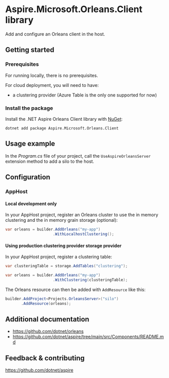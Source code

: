 # Aspire.Microsoft.Orleans.Client library

Add and configure an Orleans client in the host.

## Getting started

### Prerequisites

For running locally, there is no prerequisites.

For cloud deployment, you will need to have:
- a clustering provider (Azure Table is the only one supported for now)

### Install the package

Install the .NET Aspire Orleans Client library with [NuGet](https://www.nuget.org):

```dotnetcli
dotnet add package Aspire.Microsoft.Orleans.Client
```

## Usage example

In the _Program.cs_ file of your project, call the `UseAspireOrleansServer` extension method to add a silo to the host.

## Configuration

### AppHost

#### Local development only

In your AppHost project, register an Orleans cluster to use the in memory clustering and the in memory grain storage (optional):

```csharp
var orleans = builder.AddOrleans("my-app")
                     .WithLocalhostClustering();
```

#### Using production clustering provider storage provider

In your AppHost project, register a clustering table:

```csharp
var clusteringTable = storage.AddTables("clustering");

var orleans = builder.AddOrleans("my-app")
                     .WithClustering(clusteringTable);
```

The Orleans resource can then be added with `AddResource` like this:

```csharp
builder.AddProject<Projects.OrleansServer>("silo")
       .AddResource(orleans);
```

## Additional documentation

* https://github.com/dotnet/orleans
* https://github.com/dotnet/aspire/tree/main/src/Components/README.md

## Feedback & contributing

https://github.com/dotnet/aspire

